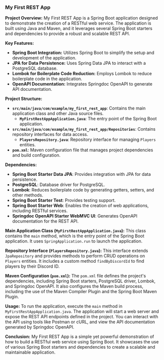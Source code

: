 ### My First REST App

**Project Overview:**
My First REST App is a Spring Boot application designed to demonstrate the creation of a RESTful web service. The application is built using Java and Maven, and it leverages several Spring Boot starters and dependencies to provide a robust and scalable REST API.

**Key Features:**
- **Spring Boot Integration:** Utilizes Spring Boot to simplify the setup and development of the application.
- **JPA for Data Persistence:** Uses Spring Data JPA to interact with a PostgreSQL database.
- **Lombok for Boilerplate Code Reduction:** Employs Lombok to reduce boilerplate code in the application.
- **OpenAPI Documentation:** Integrates Springdoc OpenAPI to generate API documentation.

**Project Structure:**
- **`src/main/java/com/example/my_first_rest_app`**: Contains the main application class and other Java source files.
    - **`MyFirstRestAppApplication.java`**: The entry point of the Spring Boot application.
- **`src/main/java/com/example/my_first_rest_app/Repositories`**: Contains repository interfaces for data access.
    - **`PlayersRepository.java`**: Repository interface for managing `Players` entities.
- **`pom.xml`**: Maven configuration file that manages project dependencies and build configuration.

**Dependencies:**
- **Spring Boot Starter Data JPA**: Provides integration with JPA for data persistence.
- **PostgreSQL**: Database driver for PostgreSQL.
- **Lombok**: Reduces boilerplate code by generating getters, setters, and other methods.
- **Spring Boot Starter Test**: Provides testing support.
- **Spring Boot Starter Web**: Enables the creation of web applications, including RESTful services.
- **Springdoc OpenAPI Starter WebMVC UI**: Generates OpenAPI documentation for the REST API.

**Main Application Class (`MyFirstRestAppApplication.java`):**
This class contains the `main` method, which is the entry point of the Spring Boot application. It uses `SpringApplication.run` to launch the application.

**Repository Interface (`PlayersRepository.java`):**
This interface extends `JpaRepository` and provides methods to perform CRUD operations on `Players` entities. It includes a custom method `findByDiscordId` to find players by their Discord ID.

**Maven Configuration (`pom.xml`):**
The `pom.xml` file defines the project's dependencies, including Spring Boot starters, PostgreSQL driver, Lombok, and Springdoc OpenAPI. It also configures the Maven build process, including the use of the Maven Compiler Plugin and the Spring Boot Maven Plugin.

**Usage:**
To run the application, execute the `main` method in `MyFirstRestAppApplication.java`. The application will start a web server and expose the REST API endpoints defined in the project. You can interact with the API using tools like Postman or cURL, and view the API documentation generated by Springdoc OpenAPI.

**Conclusion:**
My First REST App is a simple yet powerful demonstration of how to build a RESTful web service using Spring Boot. It showcases the use of various Spring Boot starters and dependencies to create a scalable and maintainable application.